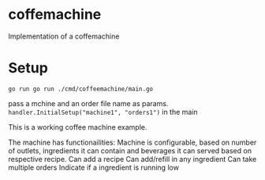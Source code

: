 # coffemachine

Implementation of a coffemachine

# Setup
`go run go run ./cmd/coffeemachine/main.go`

pass a mchine and an order file name as params.
`handler.InitialSetup("machine1", "orders1")` in the main

This is a working coffee machine example.

The machine has functionailities:
  Machine is configurable, based on number of outlets, ingredients it can contain and beverages it can served based on respective recipe.
  Can add a recipe
  Can add/refill in any ingredient
  Can take multiple orders
  Indicate if a ingredient is running low
  